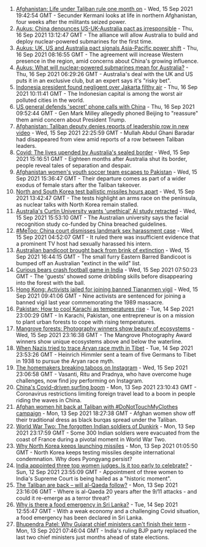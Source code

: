 1. [Afghanistan: Life under Taliban rule one month on](https://www.bbc.co.uk/news/world-asia-58550640?at_medium=RSS&at_campaign=KARANGA) - Wed, 15 Sep 2021 19:42:54 GMT - Secunder Kermani looks at life in northern Afghanistan, four weeks after the militants seized power.
2. [Aukus: China denounces US-UK-Australia pact as irresponsible](https://www.bbc.co.uk/news/world-58582573?at_medium=RSS&at_campaign=KARANGA) - Thu, 16 Sep 2021 13:12:47 GMT - The alliance will allow Australia to build and deploy nuclear-powered submarines for the first time.
3. [Aukus: UK, US and Australia pact signals Asia-Pacific power shift](https://www.bbc.co.uk/news/world-asia-58540808?at_medium=RSS&at_campaign=KARANGA) - Thu, 16 Sep 2021 08:16:55 GMT - The agreement will increase Western presence in the region, amid concerns about China's growing influence.
4. [Aukus: What will nuclear-powered submarines mean for Australia?](https://www.bbc.co.uk/news/world-australia-58580509?at_medium=RSS&at_campaign=KARANGA) - Thu, 16 Sep 2021 06:29:26 GMT - Australia's deal with the UK and US puts it in an exclusive club, but an expert says it's "risky bet".
5. [Indonesia president found negligent over Jakarta filthy air](https://www.bbc.co.uk/news/world-asia-58554331?at_medium=RSS&at_campaign=KARANGA) - Thu, 16 Sep 2021 10:11:41 GMT - The Indonesian capital is among the worst air polluted cities in the world.
6. [US general defends 'secret' phone calls with China](https://www.bbc.co.uk/news/world-us-canada-58581296?at_medium=RSS&at_campaign=KARANGA) - Thu, 16 Sep 2021 09:52:44 GMT - Gen Mark Milley allegedly phoned Beijing to "reassure" them amid concern about President Trump.
7. [Afghanistan: Taliban deputy denies reports of leadership row in new video](https://www.bbc.co.uk/news/world-asia-58555234?at_medium=RSS&at_campaign=KARANGA) - Wed, 15 Sep 2021 22:25:59 GMT - Mullah Abdul Ghani Baradar had disappeared from view amid reports of a row between Taliban leaders.
8. [Covid: The lives upended by Australia's sealed border](https://www.bbc.co.uk/news/world-australia-58540905?at_medium=RSS&at_campaign=KARANGA) - Wed, 15 Sep 2021 15:16:51 GMT - Eighteen months after Australia shut its border, people reveal tales of separation and despair.
9. [Afghanistan women's youth soccer team escapes to Pakistan](https://www.bbc.co.uk/news/world-asia-58571183?at_medium=RSS&at_campaign=KARANGA) - Wed, 15 Sep 2021 15:36:47 GMT - Their departure comes as part of a wider exodus of female stars after the Taliban takeover.
10. [North and South Korea test ballistic missiles hours apart](https://www.bbc.co.uk/news/world-asia-58554326?at_medium=RSS&at_campaign=KARANGA) - Wed, 15 Sep 2021 13:42:47 GMT - The tests highlight an arms race on the peninsula, as nuclear talks with North Korea remain stalled.
11. [Australia's Curtin University wants 'unethical' AI study retracted](https://www.bbc.co.uk/news/world-australia-58571618?at_medium=RSS&at_campaign=KARANGA) - Wed, 15 Sep 2021 15:53:10 GMT - The Australian university says the facial recognition study co-funded by China breached guidelines.
12. [#MeToo: China court dismisses landmark sex harassment case](https://www.bbc.co.uk/news/world-asia-china-58567142?at_medium=RSS&at_campaign=KARANGA) - Wed, 15 Sep 2021 04:52:07 GMT - It ruled there was insufficient evidence that a prominent TV host had sexually harassed his intern.
13. [Australian bandicoot brought back from brink of extinction](https://www.bbc.co.uk/news/world-australia-58564835?at_medium=RSS&at_campaign=KARANGA) - Wed, 15 Sep 2021 16:44:15 GMT - The small furry Eastern Barred Bandicoot is bumped off an Australian "extinct in the wild" list.
14. [Curious bears crash football game in India](https://www.bbc.co.uk/news/world-asia-india-58569478?at_medium=RSS&at_campaign=KARANGA) - Wed, 15 Sep 2021 07:50:23 GMT - The 'guests' showed some dribbling skills before disappearing into the forest with the ball.
15. [Hong Kong: Activists jailed for joining banned Tiananmen vigil](https://www.bbc.co.uk/news/world-asia-china-58568349?at_medium=RSS&at_campaign=KARANGA) - Wed, 15 Sep 2021 09:41:06 GMT - Nine activists are sentenced for joining a banned vigil last year commemorating the 1989 massacre.
16. [Pakistan: How to cool Karachi as temperatures rise](https://www.bbc.co.uk/news/world-asia-58557995?at_medium=RSS&at_campaign=KARANGA) - Tue, 14 Sep 2021 23:00:29 GMT - In Karachi, Pakistan, one entrepreneur is on a mission to plant urban forests to cope with rising temperatures.
17. [Mangrove forests: Photography winners show beauty of ecosystems](https://www.bbc.co.uk/news/in-pictures-58558932?at_medium=RSS&at_campaign=KARANGA) - Wed, 15 Sep 2021 23:16:38 GMT - The Mangrove Photography Award winners show unique ecosystems above and below the waterline.
18. [When Nazis tried to trace Aryan race myth in Tibet](https://www.bbc.co.uk/news/world-asia-india-58466528?at_medium=RSS&at_campaign=KARANGA) - Tue, 14 Sep 2021 23:53:26 GMT - Heinrich Himmler sent a team of five Germans to Tibet in 1938 to pursue the Aryan race myth.
19. [The homemakers breaking taboos on Instagram](https://www.bbc.co.uk/news/world-asia-india-58543401?at_medium=RSS&at_campaign=KARANGA) - Wed, 15 Sep 2021 23:06:58 GMT - Vasanti, Ritu and Pradnya, who have overcome huge challenges, now find joy performing on Instagram.
20. [China's Covid-driven surfing boom](https://www.bbc.co.uk/news/world-asia-58552057?at_medium=RSS&at_campaign=KARANGA) - Mon, 13 Sep 2021 23:10:43 GMT - Coronavirus restrictions limiting foreign travel lead to a boom in people riding the waves in China.
21. [Afghan women hit back at Taliban with #DoNotTouchMyClothes campaign](https://www.bbc.co.uk/news/world-asia-58550335?at_medium=RSS&at_campaign=KARANGA) - Mon, 13 Sep 2021 18:27:38 GMT - Afghan women show off their traditional dress as black burqas spread under the Taliban.
22. [World War Two: The forgotten Indian soldiers of Dunkirk](https://www.bbc.co.uk/news/world-asia-india-58466527?at_medium=RSS&at_campaign=KARANGA) - Mon, 13 Sep 2021 23:17:59 GMT - Some 300 Indian soldiers were evacuated from the coast of France during a pivotal moment in World War Two.
23. [Why North Korea keeps launching missiles](https://www.bbc.co.uk/news/world-asia-56941911?at_medium=RSS&at_campaign=KARANGA) - Mon, 13 Sep 2021 01:05:50 GMT - North Korea keeps testing missiles despite international condemnation. Why does Pyongyang persist?
24. [India appointed three top women judges. Is it too early to celebrate?](https://www.bbc.co.uk/news/world-asia-india-58498408?at_medium=RSS&at_campaign=KARANGA) - Sun, 12 Sep 2021 23:55:09 GMT - Appointment of three women to India's Supreme Court is being hailed as a "historic moment".
25. [The Taliban are back – will al-Qaeda follow?](https://www.bbc.co.uk/news/world-asia-58551970?at_medium=RSS&at_campaign=KARANGA) - Mon, 13 Sep 2021 23:16:06 GMT - Where is al-Qaeda 20 years after the 9/11 attacks - and could it re-emerge as a terror threat?
26. [Why is there a food emergency in Sri Lanka?](https://www.bbc.co.uk/news/world-asia-pacific-58485674?at_medium=RSS&at_campaign=KARANGA) - Tue, 14 Sep 2021 12:55:47 GMT - With a weak economy and a challenging Covid situation, a food emergency has been declared in Sri Lanka.
27. [Bhupendra Patel: Why Gujarat chief ministers can't finish their term](https://www.bbc.co.uk/news/world-asia-india-58471901?at_medium=RSS&at_campaign=KARANGA) - Mon, 13 Sep 2021 07:46:04 GMT - India's ruling BJP party replaced the last two chief ministers just months ahead of state elections.
